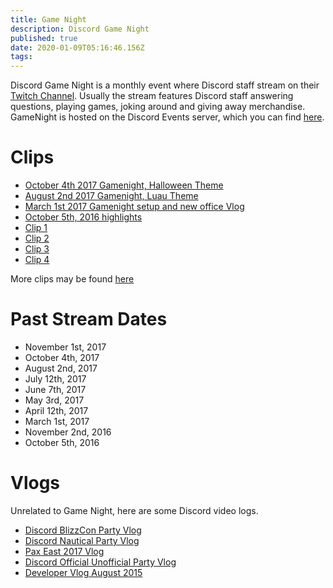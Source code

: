 ```yaml
---
title: Game Night
description: Discord Game Night
published: true
date: 2020-01-09T05:16:46.156Z
tags: 
---
```


Discord Game Night is a monthly event where Discord staff stream on their [Twitch Channel](https://twitch.tv/discordapp). Usually the stream features Discord staff answering questions, playing games, joking around and giving away merchandise. GameNight is hosted on the Discord Events server, which you can find [here](https://discord.gg/events).

# Clips

* [October 4th 2017 Gamenight, Halloween Theme](https://youtu.be/LSxG8zlEJcA)
* [August 2nd 2017 Gamenight, Luau Theme](https://www.youtube.com/watch?v=uo4JUf7ybYs)
* [March 1st 2017 Gamenight setup and new office Vlog](https://www.youtube.com/watch?v=cvtf5Wbgdik)
* [October 5th, 2016 highlights](https://www.youtube.com/watch?v=FBa6ZmkHqVE)
* [Clip 1](https://www.twitch.tv/discordapp/clips/HelpfulEndearingCattleBudBlast)
* [Clip 2](https://www.twitch.tv/discordapp/clips/RespectfulTriangularCheetahKeyboardCat)
* [Clip 3](https://www.twitch.tv/discordapp/clips/MagnificentJazzyWolfOSsloth)
* [Clip 4](https://www.twitch.tv/discordapp/clips/DependableCarelessTildeDeIlluminati)

More clips may be found [here](https://www.twitch.tv/discordapp/clips)

# Past Stream Dates
* November 1st, 2017
* October 4th, 2017
* August 2nd, 2017
* July 12th, 2017
* June 7th, 2017
* May 3rd, 2017
* April 12th, 2017
* March 1st, 2017
* November 2nd, 2016
* October 5th, 2016

# Vlogs
Unrelated to Game Night, here are some Discord video logs.
* [Discord BlizzCon Party Vlog](https://youtu.be/04wdKR14kbY)
* [Discord Nautical Party Vlog](https://youtu.be/fs6j5ReMsNI)
* [Pax East 2017 Vlog](https://youtu.be/B5B-q0QI0II)
* [Discord Official Unofficial Party Vlog](https://youtu.be/DG_qaabZeQs)
* [Developer Vlog August 2015](https://youtu.be/9b-CWmwGUKw)